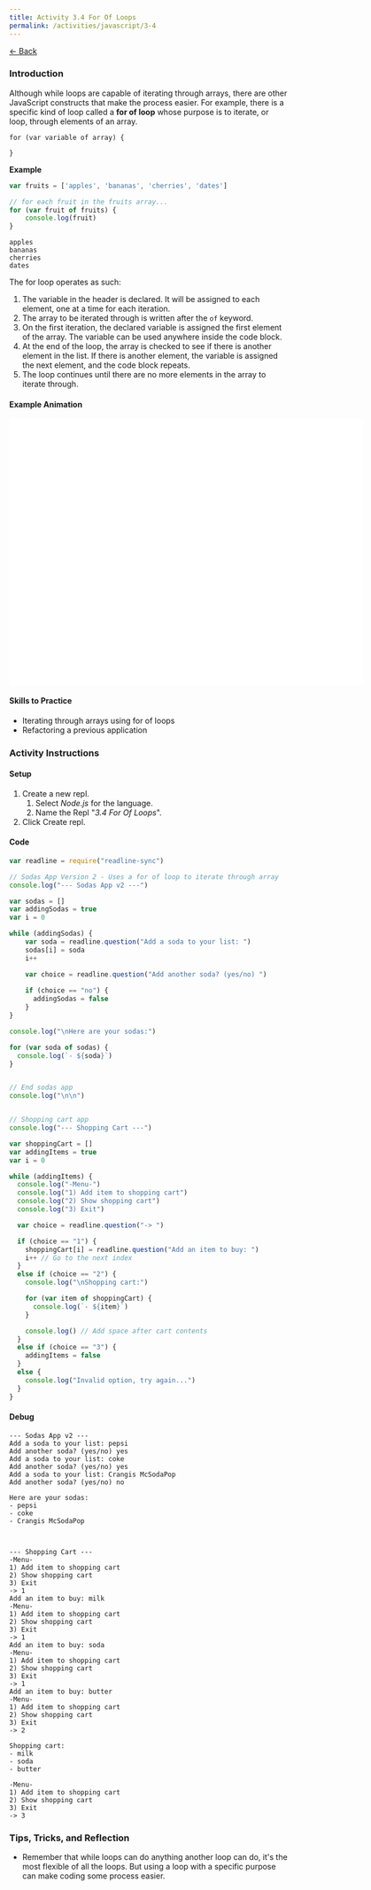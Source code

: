 ```yaml
---
title: Activity 3.4 For Of Loops
permalink: /activities/javascript/3-4
---
```


[← Back](/activities/javascript/)

### Introduction

Although while loops are capable of iterating through arrays, there are other JavaScript constructs that make the process easier. For example, there is a specific kind of loop called a **for of loop** whose purpose is to iterate, or loop, through elements of an array.

```
for (var variable of array) {

}
```

**Example**

```js
var fruits = ['apples', 'bananas', 'cherries', 'dates']

// for each fruit in the fruits array...
for (var fruit of fruits) {
    console.log(fruit)
}
```

```shell
apples
bananas
cherries
dates
```

The for loop operates as such:

1. The variable in the header is declared. It will be assigned to each element, one at a time for each iteration.
2. The array to be iterated through is written after the `of` keyword.
3. On the first iteration, the declared variable is assigned the first element of the array. The variable can be used anywhere inside the code block.
4. At the end of the loop, the array is checked to see if there is another element in the list. If there is another element, the variable is assigned the next element, and the code block repeats.
5. The loop continues until there are no more elements in the array to iterate through.

#### Example Animation

<div id="animation_container" style="background-color:rgba(255, 255, 255, 1.00); width:640px; height:480px">
  <canvas id="canvas" width="640" height="480" style="position: absolute; display: block; background-color:rgba(255, 255, 255, 1.00);"></canvas>
  <div id="dom_overlay_container" style="pointer-events:none; overflow:hidden; width:640px; height:480px; position: absolute; left: 0px; top: 0px; display: block;">
  </div>
</div>

<script src="https://code.createjs.com/1.0.0/createjs.min.js"></script>
<script src="/assets/js/for-of-loop-animation.js"></script>
<script>
var canvas, stage, exportRoot, anim_container, dom_overlay_container, fnStartAnimation;
(function init() {
	canvas = document.getElementById("canvas");
	anim_container = document.getElementById("animation_container");
	dom_overlay_container = document.getElementById("dom_overlay_container");
	var comp=AdobeAn.getComposition("C756B9C09D06134D9B51CB30F8548AFC");
	var lib=comp.getLibrary();
	handleComplete({},comp);
})()
function handleComplete(evt,comp) {
	//This function is always called, irrespective of the content. You can use the variable "stage" after it is created in token create_stage.
	var lib=comp.getLibrary();
	var ss=comp.getSpriteSheet();
	exportRoot = new lib.ForOfLoopAnimation();
	stage = new lib.Stage(canvas);	
	//Registers the "tick" event listener.
	fnStartAnimation = function() {
		stage.addChild(exportRoot);
		createjs.Ticker.framerate = lib.properties.fps;
		createjs.Ticker.addEventListener("tick", stage);
	}	    
	//Code to support hidpi screens and responsive scaling.
	AdobeAn.makeResponsive(true,'width',false,1,[canvas,anim_container,dom_overlay_container]);	
	AdobeAn.compositionLoaded(lib.properties.id);
	fnStartAnimation();
}
</script>


#### Skills to Practice

- Iterating through arrays using for of loops
- Refactoring a previous application

### Activity Instructions

#### Setup
1. Create a new repl.
    1. Select *Node.js* for the language.
    2. Name the Repl "*3.4 For Of Loops*".
2. Click Create repl.

#### Code

```js
var readline = require("readline-sync")

// Sodas App Version 2 - Uses a for of loop to iterate through array
console.log("--- Sodas App v2 ---")

var sodas = []
var addingSodas = true
var i = 0

while (addingSodas) {
    var soda = readline.question("Add a soda to your list: ")
    sodas[i] = soda
    i++

    var choice = readline.question("Add another soda? (yes/no) ")
    
    if (choice == "no") {
      addingSodas = false
    }
}

console.log("\nHere are your sodas:")

for (var soda of sodas) {
  console.log(`- ${soda}`)
}


// End sodas app
console.log("\n\n")


// Shopping cart app
console.log("--- Shopping Cart ---")

var shoppingCart = []
var addingItems = true
var i = 0

while (addingItems) {
  console.log("-Menu-")
  console.log("1) Add item to shopping cart")
  console.log("2) Show shopping cart")
  console.log("3) Exit")

  var choice = readline.question("-> ")

  if (choice == "1") {
    shoppingCart[i] = readline.question("Add an item to buy: ")
    i++ // Go to the next index
  }
  else if (choice == "2") {
    console.log("\nShopping cart:")

    for (var item of shoppingCart) {
      console.log(`- ${item}`)
    }

    console.log() // Add space after cart contents
  }
  else if (choice == "3") {
    addingItems = false
  }
  else {
    console.log("Invalid option, try again...")
  }
}
```

#### Debug

```shell
--- Sodas App v2 ---
Add a soda to your list: pepsi
Add another soda? (yes/no) yes
Add a soda to your list: coke
Add another soda? (yes/no) yes
Add a soda to your list: Crangis McSodaPop
Add another soda? (yes/no) no

Here are your sodas:
- pepsi
- coke
- Crangis McSodaPop



--- Shopping Cart ---
-Menu-
1) Add item to shopping cart
2) Show shopping cart
3) Exit
-> 1
Add an item to buy: milk
-Menu-
1) Add item to shopping cart
2) Show shopping cart
3) Exit
-> 1
Add an item to buy: soda
-Menu-
1) Add item to shopping cart
2) Show shopping cart
3) Exit
-> 1
Add an item to buy: butter
-Menu-
1) Add item to shopping cart
2) Show shopping cart
3) Exit
-> 2

Shopping cart:
- milk
- soda
- butter

-Menu-
1) Add item to shopping cart
2) Show shopping cart
3) Exit
-> 3
```

### Tips, Tricks, and Reflection

- Remember that while loops can do anything another loop can do, it's the most flexible of all the loops. But using a loop with a specific purpose can make coding some process easier.